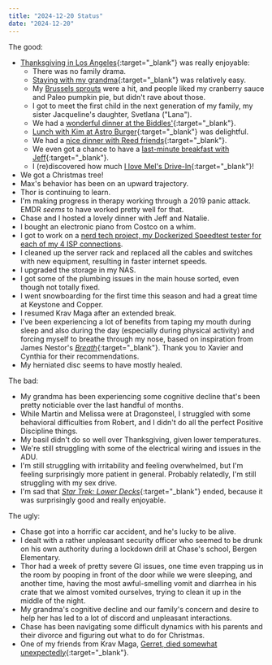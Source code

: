 ```yaml
---
title: "2024-12-20 Status"
date: "2024-12-20"
---
```


The good:
* [Thanksgiving in Los Angeles](https://www.facebook.com/ArthurZey/posts/pfbid0scq8WbUatEbdc6S2oiDSEX2zpuNH7GAoL6etzFGJcfvjX7vzmrd6n7iWg9xKMzUTl){:target="&lowbar;blank"} was really enjoyable:
  * There was no family drama.
  * [Staying with my grandma](https://www.facebook.com/ArthurZey/posts/pfbid0vW2k9eLSP3gLjbox7pZsJzCF6RAbjBUrXb8Ezr2FBrbJjwubYxhQ2nsJFuKtbsXYl){:target="&lowbar;blank"} was relatively easy.
  * My [Brussels sprouts](/recipes/brussels-sprouts/) were a hit, and people liked my cranberry sauce and Paleo pumpkin pie, but didn't rave about those.
  * I got to meet the first child in the next generation of my family, my sister Jacqueline's daughter, Svetlana ("Lana").
  * We had a [wonderful dinner at the Biddles'](https://www.facebook.com/ArthurZey/posts/pfbid035RU4QfNTZbNVYdZWp57rX5zUfae9w63WpnovCcakVD89kYRBGPEy4jMWcdDzV1ifl){:target="&lowbar;blank"}.
  * [Lunch with Kim at Astro Burger](https://www.facebook.com/ArthurZey/posts/pfbid05YnbRvNnTwM72pyfeSAHKn2LKRaE6sefDcQuGe4t11mYWrd362xLZW2RHrZoGTazl){:target="&lowbar;blank"} was delightful.
  * We had a [nice dinner with Reed friends](https://www.facebook.com/ArthurZey/posts/pfbid02AVgSb7AZrv5hTxwR1Gbp5RPH9hDuY3pwb2WB2gPpmEDPPeWu53WVqyPk24WwdvXol){:target="&lowbar;blank"}.
  * We even got a chance to have a [last-minute breakfast with Jeff](https://www.facebook.com/ArthurZey/posts/pfbid02AwTHVheH7m3dKKsP3sGhxHzq3C3gw3WaDhhSv5wqMQygWokcyz7grfsJFpWiiLfyl){:target="&lowbar;blank"}.
  * I (re)discovered how much [I love Mel's Drive-In](https://www.facebook.com/ArthurZey/posts/pfbid037pvpFUAf6G25ww5p5oebkKg2eB5EPrKETGAENNBVNsntQbE96d9QGU5DNYusBY7Yl){:target="&lowbar;blank"}!
* We got a Christmas tree!
* Max's behavior has been on an upward trajectory.
* Thor is continuing to learn.
* I'm making progress in therapy working through a 2019 panic attack. EMDR _seems_ to have worked pretty well for that.
* Chase and I hosted a lovely dinner with Jeff and Natalie.
* I bought an electronic piano from Costco on a whim.
* I got to work on a [nerd tech project, my Dockerized Speedtest tester for each of my 4 ISP connections](/wolfden-speedtests/).
* I cleaned up the server rack and replaced all the cables and switches with new equipment, resulting in faster internet speeds.
* I upgraded the storage in my NAS.
* I got some of the plumbing issues in the main house sorted, even though not totally fixed.
* I went snowboarding for the first time this season and had a great time at Keystone and Copper.
* I resumed Krav Maga after an extended break.
* I've been experiencing a lot of benefits from taping my mouth during sleep and also during the day (especially during physical activity) and forcing myself to breathe through my nose, based on inspiration from James Nestor's [_Breath_](https://www.goodreads.com/book/show/48890486-breath){:target="&lowbar;blank"}. Thank you to Xavier and Cynthia for their recommendations.
* My herniated disc seems to have mostly healed.

The bad:
* My grandma has been experiencing some cognitive decline that's been pretty noticiable over the last handful of months.
* While Martin and Melissa were at Dragonsteel, I struggled with some behavioral difficulties from Robert, and I didn't do all the perfect Positive Discipline things.
* My basil didn't do so well over Thanksgiving, given lower temperatures.
* We're still struggling with some of the electrical wiring and issues in the ADU.
* I'm still struggling with irritability and feeling overwhelmed, but I'm feeling surprisingly more patient in general. Probably relatedly, I'm still struggling with my sex drive.
* I'm sad that [_Star Trek: Lower Decks_](https://trakt.tv/shows/star-trek-lower-decks){:target="&lowbar;blank"} ended, because it was surprisingly good and really enjoyable.

The ugly:
* Chase got into a horrific car accident, and he's lucky to be alive.
* I dealt with a rather unpleasant security officer who seemed to be drunk on his own authority during a lockdown drill at Chase's school, Bergen Elementary.
* Thor had a week of pretty severe GI issues, one time even trapping us in the room by pooping in front of the door while we were sleeping, and another time, having the most awful-smelling vomit and diarrhea in his crate that we almost vomited ourselves, trying to clean it up in the middle of the night.
* My grandma's cognitive decline and our family's concern and desire to help her has led to a lot of discord and unpleasant interactions.
* Chase has been navigating some difficult dynamics with his parents and their divorce and figuring out what to do for Christmas.
* One of my friends from Krav Maga, [Gerret, died somewhat unexpectedly](https://www.adirondackdailyenterprise.com/obituaries/2024/12/gerret-wikoff/){:target="&lowbar;blank"}.
